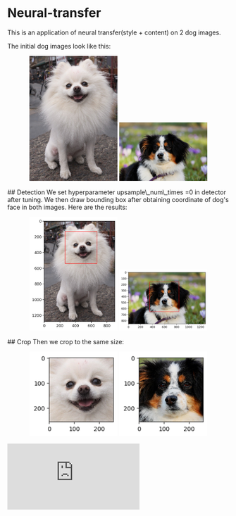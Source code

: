 # Neural-transfer
This is an application of neural transfer(style + content) on 2 dog images.

The initial dog images look like this:
<p align="middle">
  <img src="https://github.com/Shuyi-bomi/Neural-transfer/blob/main/initial%20picture/pomeranian-900212_1280.jpg" width="200" />
  <img src="https://github.com/Shuyi-bomi/Neural-transfer/blob/main/initial%20picture/australian-shepherd-3237735_1280.jpg" width="200" /> 
</p>
## Detection
We set hyperparameter upsample\_num\_times =0 in detector after tuning. We then draw bounding box after obtaining coordinate of dog's face in both images. Here are the results:
<p align="middle">
  <img src="https://github.com/Shuyi-bomi/Neural-transfer/blob/main/result/1imgde.png" width="200" />
  <img src="https://github.com/Shuyi-bomi/Neural-transfer/blob/main/result/1imgde2.png" width="200" /> 
</p>
## Crop
Then we crop to the same size:
<p align="middle">
  <img src=https://github.com/Shuyi-bomi/Neural-transfer/blob/main/result/imac.jpg width="200" />
  <img src=https://github.com/Shuyi-bomi/Neural-transfer/blob/main/result/imac2.jpg width="200" /> 
</p>


![equation](http://latex.codecogs.com/gif.latex?Concentration%3D%5Cfrac%7BTotalTemplate%7D%7BTotalVolume%7D)  

